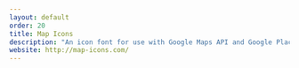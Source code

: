 ```yaml
---
layout: default
order: 20
title: Map Icons
description: "An icon font for use with Google Maps API and Google Places API using SVG markers and icon labels."
website: http://map-icons.com/
---
```

